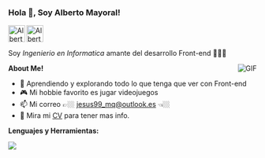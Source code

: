 
<h3 title="AlbertoMayoral"> Hola 👋, Soy Alberto Mayoral!</h3>

<a href="https://www.linkedin.com/in/albertomayoralquintero/">
  <img align="left" alt="Alberto's LinkdeIn" width="34px" src="https://skillicons.dev/icons?i=linkedin" />
</a>

<a href="https://www.instagram.com/mayoral.dev/">
  <img align="left" alt="Alberto's Instagram" width="34px" src="https://skillicons.dev/icons?i=instagram" />
</a>


<br />
<br />

Soy  *Ingenierio en Informatica* amante del desarrollo Front-end 👨🏽‍💻


**About Me!**
  <img align="right" alt="GIF" src="https://i.pinimg.com/originals/e4/26/70/e426702edf874b181aced1e2fa5c6cde.gif" />

- 🌱 Aprendiendo y explorando todo lo que tenga que ver con Front-end 
- 🎮 Mi hobbie favorito es jugar videojuegos
- 📫 Mi correo 👉🏼 [jesus99_mq@outlook.es](mailto:jesus99_mq@outlook.es) 👈🏼
- 📝 Mira mi [CV](https://drive.google.com/file/d/1lxRlzdCc8R184doLlhujKtvGqGw_gdqQ/view?usp=drive_link) para tener mas info.


**Lenguajes y Herramientas:**  

<p >
  <a href="https://skillicons.dev">
   <img src="https://skillicons.dev/icons?i=html,css,js,react,tailwind,bootstrap,git,github,figma,mysql&perline=3">
  </a>
</p>



